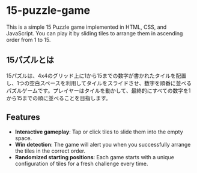 # 15-puzzle-game
This is a simple 15 Puzzle game implemented in HTML, CSS, and JavaScript.
You can play it by sliding tiles to arrange them in ascending order from 1 to 15.

## 15パズルとは
15パズルは、4x4のグリッド上に1から15までの数字が書かれたタイルを配置し、1つの空白スペースを利用してタイルをスライドさせ、数字を順番に並べるパズルゲームです。プレイヤーはタイルを動かして、最終的にすべての数字を1から15までの順に並べることを目指します。

## Features
- **Interactive gameplay**: Tap or click tiles to slide them into the empty space.
- **Win detection**: The game will alert you when you successfully arrange the tiles in the correct order.
- **Randomized starting positions**: Each game starts with a unique configuration of tiles for a fresh challenge every time.
